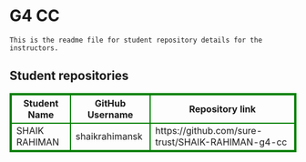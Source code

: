 # G4 CC
    This is the readme file for student repository details for the instructors.
## Student repositories 
<table style="border : 2px solid green; width:100%;">
<tr >
<th style="border : 2px solid green;">Student Name</th>
<th style="border : 2px solid green;">GitHub Username</th>
<th style="border : 2px solid green;">Repository link</th>
</tr>
<tr style="border : 2px solid green;">
<td style="border : 2px solid green;">SHAIK RAHIMAN</td> 

<td style="border : 2px solid green;">shaikrahimansk</td> 

<td style="border : 2px solid green;">https://github.com/sure-trust/SHAIK-RAHIMAN-g4-cc</td> 
</tr>
